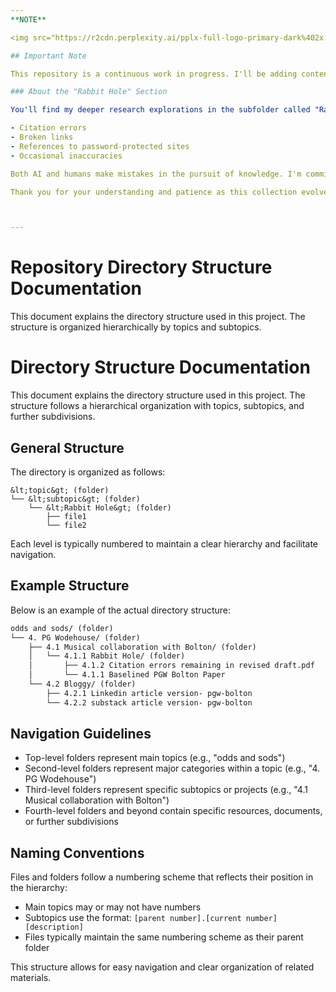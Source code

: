 ```yaml
---
**NOTE**

<img src="https://r2cdn.perplexity.ai/pplx-full-logo-primary-dark%402x.png" class="logo" width="120"/>

## Important Note

This repository is a continuous work in progress. I'll be adding content incrementally as time permits.

### About the "Rabbit Hole" Section

You'll find my deeper research explorations in the subfolder called "Rabbit Hole." This section contains draft research documents that may include:

- Citation errors
- Broken links
- References to password-protected sites
- Occasional inaccuracies

Both AI and humans make mistakes in the pursuit of knowledge. I'm committed to reviewing and correcting these issues as I discover them, gradually refining the content through my ongoing curiosity and research efforts.

Thank you for your understanding and patience as this collection evolves.



---
```



# Repository Directory Structure Documentation

This document explains the directory structure used in this project. The structure is organized hierarchically by topics and subtopics.



 

# Directory Structure Documentation

This document explains the directory structure used in this project. The structure follows a hierarchical organization with topics, subtopics, and further subdivisions.

## General Structure

The directory is organized as follows:

```
&lt;topic&gt; (folder)
└── &lt;subtopic&gt; (folder)
    └── &lt;Rabbit Hole&gt; (folder)
        ├── file1
        └── file2
```

Each level is typically numbered to maintain a clear hierarchy and facilitate navigation.

## Example Structure

Below is an example of the actual directory structure:

```markdown
odds and sods/ (folder)
└── 4. PG Wodehouse/ (folder)
    ├── 4.1 Musical collaboration with Bolton/ (folder)
    │   └── 4.1.1 Rabbit Hole/ (folder)
    │       ├── 4.1.2 Citation errors remaining in revised draft.pdf
    │       └── 4.1.1 Baselined PGW Bolton Paper
    └── 4.2 Bloggy/ (folder)
        ├── 4.2.1 Linkedin article version- pgw-bolton
        └── 4.2.2 substack article version- pgw-bolton
```


## Navigation Guidelines

- Top-level folders represent main topics (e.g., "odds and sods")
- Second-level folders represent major categories within a topic (e.g., "4. PG Wodehouse")
- Third-level folders represent specific subtopics or projects (e.g., "4.1 Musical collaboration with Bolton")
- Fourth-level folders and beyond contain specific resources, documents, or further subdivisions


## Naming Conventions

Files and folders follow a numbering scheme that reflects their position in the hierarchy:

- Main topics may or may not have numbers
- Subtopics use the format: `[parent number].[current number] [description]`
- Files typically maintain the same numbering scheme as their parent folder

This structure allows for easy navigation and clear organization of related materials.

